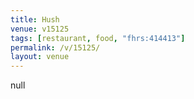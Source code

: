 ```yaml
---
title: Hush
venue: v15125
tags: [restaurant, food, "fhrs:414413"]
permalink: /v/15125/
layout: venue
---
```

null